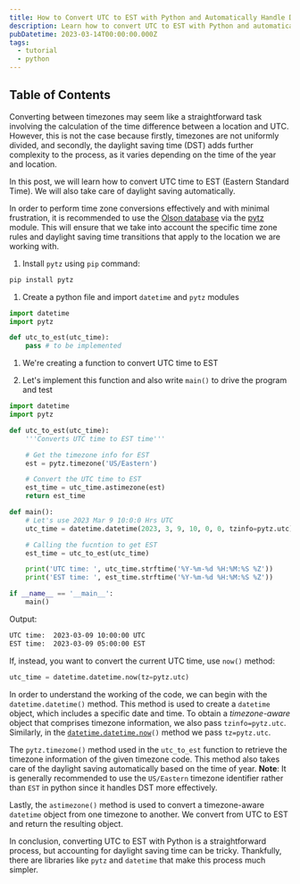 ```yaml
---
title: How to Convert UTC to EST with Python and Automatically Handle Daylight Saving Time
description: Learn how to convert UTC to EST with Python and automatically handle daylight saving time.
pubDatetime: 2023-03-14T00:00:00.000Z
tags:
  - tutorial
  - python
---
```


## Table of Contents

Converting between timezones may seem like a straightforward task involving the calculation of the time difference between a location and UTC. However, this is not the case because firstly, timezones are not uniformly divided, and secondly, the daylight saving time (DST) adds further complexity to the process, as it varies depending on the time of the year and location.

In this post, we will learn how to convert UTC time to EST (Eastern Standard Time). We will also take care of daylight saving automatically.

In order to perform time zone conversions effectively and with minimal frustration, it is recommended to use the [Olson database](https://en.wikipedia.org/wiki/Tz_database) via the [pytz](https://pypi.org/project/pytz/) module. This will ensure that we take into account the specific time zone rules and daylight saving time transitions that apply to the location we are working with.

1. Install `pytz` using `pip` command:

```bash
pip install pytz
```

1. Create a python file and import `datetime` and `pytz` modules

```python
import datetime
import pytz

def utc_to_est(utc_time):
    pass # to be implemented
```

1. We're creating a function to convert UTC time to EST

2. Let's implement this function and also write `main()` to drive the program and test

```python
import datetime
import pytz

def utc_to_est(utc_time):
    '''Converts UTC time to EST time'''

    # Get the timezone info for EST
    est = pytz.timezone('US/Eastern')

    # Convert the UTC time to EST
    est_time = utc_time.astimezone(est)
    return est_time

def main():
    # Let's use 2023 Mar 9 10:0:0 Hrs UTC
    utc_time = datetime.datetime(2023, 3, 9, 10, 0, 0, tzinfo=pytz.utc)

    # Calling the fucntion to get EST
    est_time = utc_to_est(utc_time)

    print('UTC time: ', utc_time.strftime('%Y-%m-%d %H:%M:%S %Z'))
    print('EST time: ', est_time.strftime('%Y-%m-%d %H:%M:%S %Z'))

if __name__ == '__main__':
    main()
```

Output:

```sh
UTC time:  2023-03-09 10:00:00 UTC
EST time:  2023-03-09 05:00:00 EST
```

If, instead, you want to convert the current UTC time, use `now()` method:

```python
utc_time = datetime.datetime.now(tz=pytz.utc)
```

In order to understand the working of the code, we can begin with the `datetime.datetime()` method. This method is used to create a `datetime` object, which includes a specific date and time. To obtain a _timezone-aware_ object that comprises timezone information, we also pass `tzinfo=pytz.utc`. Similarly, in the [`datetime.datetime.now`](http://datetime.datetime.now)`()` method we pass `tz=pytz.utc`.

The `pytz.timezome()` method used in the `utc_to_est` function to retrieve the timezone information of the given timezone code. This method also takes care of the daylight saving automatically based on the time of year. **Note**: It is generally recommended to use the `US/Eastern` timezone identifier rather than `EST` in python since it handles DST more effectively.

Lastly, the `astimezone()` method is used to convert a timezone-aware `datetime` object from one timezone to another. We convert from UTC to EST and return the resulting object.

In conclusion, converting UTC to EST with Python is a straightforward process, but accounting for daylight saving time can be tricky. Thankfully, there are libraries like `pytz` and `datetime` that make this process much simpler.
